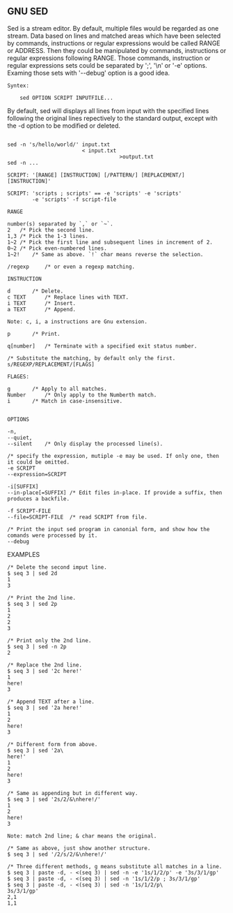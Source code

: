 ## GNU SED

Sed is a stream editor. By default, multiple files would be regarded as one stream. Data based on lines and matched areas which have been selected by commands, instructions or regular expressions would be called RANGE or ADDRESS. Then they could be manipulated by commands, instructions or regular expressions following RANGE. Those commands, instruction or regular expressions sets could be separated by ';', '\n' or '-e' options. Examing those sets with '--debug' option is a good idea.

```
Syntex:

    sed OPTION SCRIPT INPUTFILE...
```

By default, sed will displays all lines from input with the specified lines following the original lines repectively to the standard output, except with the -d option to be modified or deleted.

```
 
sed -n 's/hello/world/' input.txt
                        < input.txt
                                    >output.txt
sed -n ...                                   

SCRIPT: '[RANGE] [INSTRUCTION] [/PATTERN/] [REPLACEMENT/] [INSTRUCTION]'
	
SCRIPT: 'scripts ; scripts' == -e 'scripts' -e 'scripts'
        -e 'scripts' -f script-file

RANGE

number(s) separated by `,` or `~`.
2	/* Pick the second line.
1,3	/* Pick the 1-3 lines.
1~2	/* Pick the first line and subsequent lines in increment of 2.
0~2	/* Pick even-numbered lines.
1~2!	/* Same as above. `!` char means reverse the selection.

/regexp		/* or even a regexp matching.

INSTRUCTION

d		/* Delete.
c TEXT		/* Replace lines with TEXT. 
i TEXT		/* Insert.
a TEXT	 	/* Append.

Note: c, i, a instructions are Gnu extension.

p		/* Print.

q[number]	/* Terminate with a specified exit status number.

/* Substitute the matching, by default only the first.
s/REGEXP/REPLACEMENT/[FLAGS]

FLAGES:

g		/* Apply to all matches.
Number		/* Only apply to the Numberth match.
i		/* Match in case-insensitive.


OPTIONS

-n,
--quiet,
--silent	/* Only display the processed line(s).

/* specify the expression, mutiple -e may be used. If only one, then it could be omitted.
-e SCRIPT
--expression=SCRIPT

-i[SUFFIX]
--in-place[=SUFFIX]	/* Edit files in-place. If provide a suffix, then produces a backfile.

-f SCRIPT-FILE
--file=SCRIPT-FILE	/* read SCRIPT from file.

/* Print the input sed program in canonial form, and show how the comands were processed by it.
--debug

``` 

EXAMPLES


```
/* Delete the second imput line.
$ seq 3 | sed 2d
1
3

/* Print the 2nd line.
$ seq 3 | sed 2p
1
2
2
3

/* Print only the 2nd line.
$ seq 3 | sed -n 2p
2

/* Replace the 2nd line.
$ seq 3 | sed '2c here!'
1
here!
3

/* Append TEXT after a line.
$ seq 3 | sed '2a here!'
1
2
here!
3

/* Different form from above.
$ seq 3 | sed '2a\
here!' 
1
2
here!
3

/* Same as appending but in different way.
$ seq 3 | sed '2s/2/&\nhere!/'
1
2
here!
3

Note: match 2nd line; & char means the original. 

/* Same as above, just show another structure.
$ seq 3 | sed '/2/s/2/&\nhere!/'

/* Three different methods, g means substitute all matches in a line.
$ seq 3 | paste -d, - <(seq 3) | sed -n -e '1s/1/2/p' -e '3s/3/1/gp'
$ seq 3 | paste -d, - <(seq 3) | sed -n '1s/1/2/p ; 3s/3/1/gp'
$ seq 3 | paste -d, - <(seq 3) | sed -n '1s/1/2/p\
3s/3/1/gp'
2,1
1,1

```
